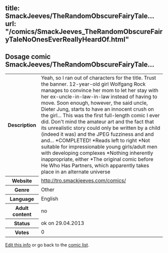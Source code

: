 title: SmackJeeves/TheRandomObscureFairyTale...
url: "/comics/SmackJeeves_TheRandomObscureFairyTaleNoOnesEverReallyHeardOf.html"
---
Dosage comic SmackJeeves/TheRandomObscureFairyTale...
-----------------------------------------

<p id="msg"></p>
<script type="text/javascript">
if (window.location.search === '?edit_info_mail=sent_ok') {
  var elem = document.getElementById("msg");
  elem.innerHTML = 'Edited information sucessfully sent for review, which is usually done daily. Thanks!';
  elem.className = 'ok';
}
</script>
<table class="comicinfo">
<tr>
<th>Description</th><td>Yeah, so I ran out of characters for the title. Trust the banner. 12-year-old girl Wolfgang Rock manages to convince her mom to let her stay with her ex-uncle-in-law-in-law instead of having to move. Soon enough, however, the said uncle, Dieter Jung, starts to have an innocent crush on the girl... This was the first full-length comic I ever did. Don't mind the amateur art and the fact that its unrealistic story could only be written by a child (indeed it was) and the JPEG fuzziness and and and... *COMPLETED! *Reads left to right *Not suitable for impressionable young girls/adult men with developing complexes *Nothing inherently inappropriate, either *The original comic before He Who Has Partners, which apparently takes place in an alternate universe</td>
</tr>
<tr>
<th>Website</th><td><a href="http://tro.smackjeeves.com/comics/">http://tro.smackjeeves.com/comics/</a></td>
</tr>
<tr>
<th>Genre</th><td>Other</td>
</tr>
<tr>
<th>Language</th><td>English</td>
</tr>
<tr>
<th>Adult content</th><td>no</td>
</tr>
<tr>
<th>Status</th><td>ok on 29.04.2013</td>
</tr>
<tr>
<th>Votes</th><td>0</td>
</tr>
</table>

[Edit this info](SmackJeeves_TheRandomObscureFairyTaleNoOnesEverReallyHeardOf_edit.html) or go back to the [comic list](../comic-index.html).
